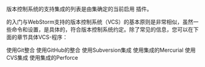 版本控制系统的支持集成的列表是由集确定的当前启用 插件。

的入门与WebStorm支持的版本控制系统（VCS）的基本原则是非常相似，虽然一些命令和设置，是具体的，符合版本控制系统约定。除了常见的信息，您可以在下面的章节具体VCS-程序：

使用Git整合
使用GitHub的整合
使用Subversion集成
使用集成的Mercurial
使用CVS集成
使用集成的Perforce
